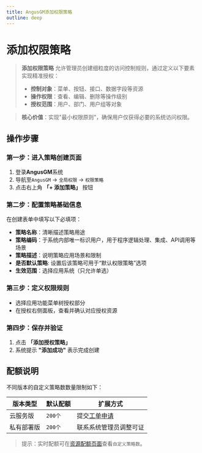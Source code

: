 ```yaml
---
title: AngusGM添加权限策略
outline: deep
---
```


# 添加权限策略

> **添加权限策略** 允许管理员创建细粒度的访问控制规则，通过定义以下要素实现精准授权：
> - **控制对象**：菜单、按钮、接口、数据字段等资源
> - **操作权限**：查看、编辑、删除等操作级别
> - **授权范围**：用户、部门、用户组等对象

> **核心价值**：实现"最小权限原则"，确保用户仅获得必要的系统访问权限。

## 操作步骤

### 第一步：进入策略创建页面
1. 登录**AngusGM**系统
2. 导航至`AngusGM` → `全局权限` → `权限策略`
3. 点击右上角 **「+ 添加策略」** 按钮

### 第二步：配置策略基础信息
在创建表单中填写以下必填项：
- **策略名称**：清晰描述策略用途
- **策略编码**：于系统内部唯一标识用户，用于程序逻辑处理、集成、API调用等场景
- **策略描述**：说明策略应用场景和限制
- **是否默认策略**: 设置后该策略可用于“默认权限策略”选项
- **生效范围**：选择应用系统（只允许单选）

### 第三步：定义权限规则
- 选择应用功能菜单树授权部分
- 在授权右侧面板，查看并确认对应授权资源

### 第四步：保存并验证
1. 点击 **「添加授权策略」**
2. 系统提示 **"添加成功"** 表示完成创建

## 配额说明
不同版本的自定义策略数数量限制如下：

| 版本类型   | 默认配额   | 扩展方式                                              |
|------------|--------|---------------------------------------------------|
| 云服务版   | `200个` | 提交[工单申请](https://wo.xcan.cloud/workorders/create) |
| 私有部署版 | `200个` | 联系系统管理员调整可证                                       |

> 提示：实时配额可在[资源配额页面](../../introduction/quotas)查看`自定义策略数`。